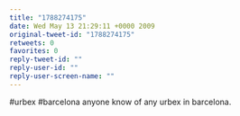 ```yaml
---
title: "1788274175"
date: Wed May 13 21:29:11 +0000 2009
original-tweet-id: "1788274175"
retweets: 0
favorites: 0
reply-tweet-id: ""
reply-user-id: ""
reply-user-screen-name: ""
---
```

#urbex #barcelona anyone know of any urbex in barcelona.
